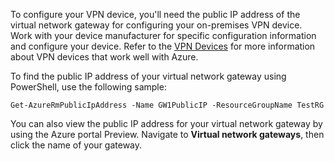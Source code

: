 
To configure your VPN device, you'll need the public IP address of the virtual network gateway for configuring your on-premises VPN device. Work with your device manufacturer for specific configuration information and configure your device. Refer to the [VPN Devices](/documentation/articles/vpn-gateway-about-vpn-devices/) for more information about VPN devices that work well with Azure.

To find the public IP address of your virtual network gateway using PowerShell, use the following sample:

    Get-AzureRmPublicIpAddress -Name GW1PublicIP -ResourceGroupName TestRG

You can also view the public IP address for your virtual network gateway by using the Azure portal Preview. Navigate to **Virtual network gateways**, then click the name of your gateway.

